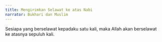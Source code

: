 ```yaml
---
title: Mengirimkan Selawat ke atas Nabi
narrator: Bukhari dan Muslim
---
```


Sesiapa yang berselawat kepadaku satu kali, maka Allah akan berselawat ke atasnya sepuluh kali.
